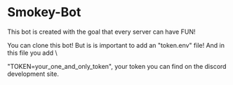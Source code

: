 # Smokey-Bot
This bot is created with the goal that every server can have FUN!

You can clone this bot! But is is important to add an "token.env" file! And in this file you add \

"TOKEN=your_one_and_only_token", your token you can find on the discord development site.
